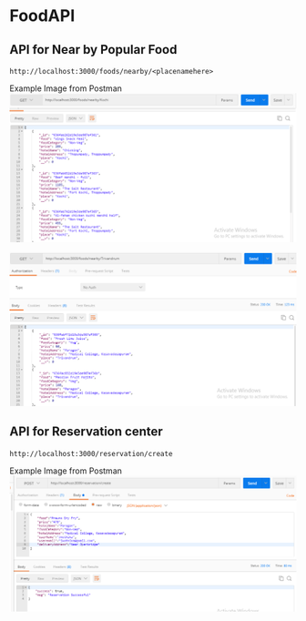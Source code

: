 # FoodAPI

## API for Near by Popular Food
```
http://localhost:3000/foods/nearby/<placenamehere>
```
Example Image from Postman <br />
![Example Image from Postman](https://github.com/adarsh-2425/FoodAPI/blob/5ee4c143973cb8d8011df074a6db2919dfa7194b/assets/NearbyAPI.PNG)


![Example Image from Postman](https://github.com/adarsh-2425/FoodAPI/blob/930ed266e906a194d81d4e4f87970b818fba37b8/assets/NearbyAPI2.PNG)



## API for Reservation center
```
http://localhost:3000/reservation/create
```
Example Image from Postman <br />
![Example Image from Postman](https://github.com/adarsh-2425/FoodAPI/blob/5ee4c143973cb8d8011df074a6db2919dfa7194b/assets/ReservationAPI.PNG)